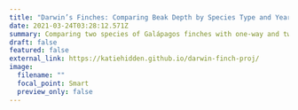 ```yaml
---
title: "Darwin’s Finches: Comparing Beak Depth by Species Type and Year Group"
date: 2021-03-24T03:28:12.571Z
summary: Comparing two species of Galápagos finches with one-way and two-way ANOVA.
draft: false
featured: false
external_link: https://katiehidden.github.io/darwin-finch-proj/
image:
  filename: ""
  focal_point: Smart
  preview_only: false
---
```

